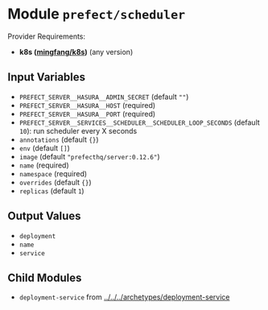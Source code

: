 
# Module `prefect/scheduler`

Provider Requirements:
* **k8s ([mingfang/k8s](https://registry.terraform.io/providers/mingfang/k8s/latest))** (any version)

## Input Variables
* `PREFECT_SERVER__HASURA__ADMIN_SECRET` (default `""`)
* `PREFECT_SERVER__HASURA__HOST` (required)
* `PREFECT_SERVER__HASURA__PORT` (required)
* `PREFECT_SERVER__SERVICES__SCHEDULER__SCHEDULER_LOOP_SECONDS` (default `10`): run scheduler every X seconds
* `annotations` (default `{}`)
* `env` (default `[]`)
* `image` (default `"prefecthq/server:0.12.6"`)
* `name` (required)
* `namespace` (required)
* `overrides` (default `{}`)
* `replicas` (default `1`)

## Output Values
* `deployment`
* `name`
* `service`

## Child Modules
* `deployment-service` from [../../../archetypes/deployment-service](../../../archetypes/deployment-service)

